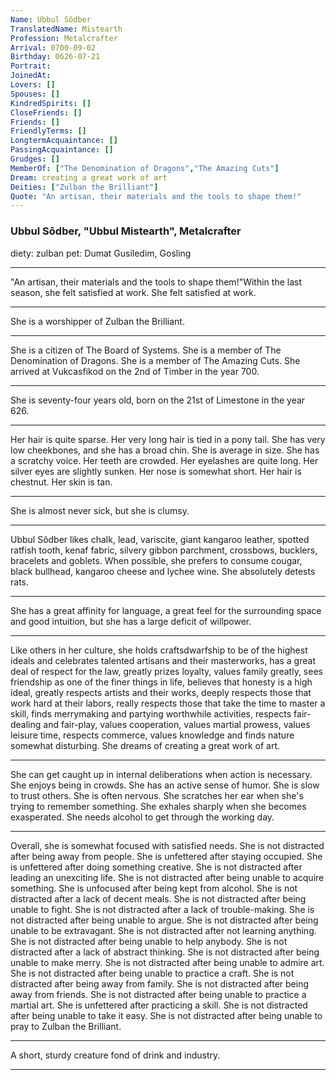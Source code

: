 ```yaml
---
Name: Ubbul Sôdber
TranslatedName: Mistearth
Profession: Metalcrafter    
Arrival: 0700-09-02
Birthday: 0626-07-21
Portrait:
JoinedAt: 
Lovers: []
Spouses: []
KindredSpirits: []
CloseFriends: []
Friends: []
FriendlyTerms: []
LongtermAcquaintance: []
PassingAcquaintance: []
Grudges: []
MemberOf: ["The Denomination of Dragons","The Amazing Cuts"]
Dream: creating a great work of art
Deities: ["Zulban the Brilliant"]
Quote: "An artisan, their materials and the tools to shape them!"
---
```


### Ubbul Sôdber, "Ubbul Mistearth", Metalcrafter 
 
 diety: zulban
 pet: Dumat Gusiledim, Gosling

 
***

"An artisan, their materials and the tools to shape them!"Within the last season, she felt satisfied at work. She felt satisfied at work. 
***

She is a worshipper of Zulban the Brilliant. 
***

She is a citizen of The Board of Systems. She is a member of The Denomination of Dragons. She is a member of The Amazing Cuts. She arrived at Vukcasfikod on the 2nd of Timber in the year 700. 
***

She is seventy-four years old, born on the 21st of Limestone in the year 626. 
***

Her hair is quite sparse. Her very long hair is tied in a pony tail. She has very low cheekbones, and she has a broad chin. She is average in size. She has a scratchy voice. Her teeth are crowded. Her eyelashes are quite long. Her silver eyes are slightly sunken. Her nose is somewhat short. Her hair is chestnut. Her skin is tan. 
***

She is almost never sick, but she is clumsy. 
***

Ubbul Sôdber likes chalk, lead, variscite, giant kangaroo leather, spotted ratfish tooth, kenaf fabric, silvery gibbon parchment, crossbows, bucklers, bracelets and goblets. When possible, she prefers to consume cougar, black bullhead, kangaroo cheese and lychee wine. She absolutely detests rats. 
***

She has a great affinity for language, a great feel for the surrounding space and good intuition, but she has a large deficit of willpower. 
***

Like others in her culture, she holds craftsdwarfship to be of the highest ideals and celebrates talented artisans and their masterworks, has a great deal of respect for the law, greatly prizes loyalty, values family greatly, sees friendship as one of the finer things in life, believes that honesty is a high ideal, greatly respects artists and their works, deeply respects those that work hard at their labors, really respects those that take the time to master a skill, finds merrymaking and partying worthwhile activities, respects fair-dealing and fair-play, values cooperation, values martial prowess, values leisure time, respects commerce, values knowledge and finds nature somewhat disturbing. She dreams of creating a great work of art. 
***

She can get caught up in internal deliberations when action is necessary. She enjoys being in crowds. She has an active sense of humor. She is slow to trust others. She is often nervous. She scratches her ear when she's trying to remember something. She exhales sharply when she becomes exasperated. She needs alcohol to get through the working day. 
***

Overall, she is somewhat focused with satisfied needs. She is not distracted after being away from people. She is unfettered after staying occupied. She is unfettered after doing something creative. She is not distracted after leading an unexciting life. She is not distracted after being unable to acquire something. She is unfocused after being kept from alcohol. She is not distracted after a lack of decent meals. She is not distracted after being unable to fight. She is not distracted after a lack of trouble-making. She is not distracted after being unable to argue. She is not distracted after being unable to be extravagant. She is not distracted after not learning anything. She is not distracted after being unable to help anybody. She is not distracted after a lack of abstract thinking. She is not distracted after being unable to make merry. She is not distracted after being unable to admire art. She is not distracted after being unable to practice a craft. She is not distracted after being away from family. She is not distracted after being away from friends. She is not distracted after being unable to practice a martial art. She is unfettered after practicing a skill. She is not distracted after being unable to take it easy. She is not distracted after being unable to pray to Zulban the Brilliant. 
***

A short, sturdy creature fond of drink and industry. 
***
